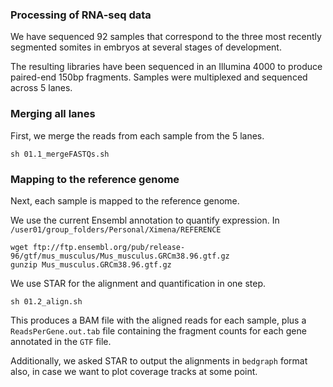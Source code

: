 ### Processing of RNA-seq data

We have sequenced 92 samples that correspond to the three most recently segmented somites in embryos at several stages of development. 

The resulting libraries have been sequenced in an Illumina 4000 to produce paired-end 150bp fragments. Samples were multiplexed and sequenced across 5 lanes.

### Merging all lanes

First, we merge the reads from each sample from the 5 lanes.

```{bash}
sh 01.1_mergeFASTQs.sh
```

### Mapping to the reference genome

Next, each sample is mapped to the reference genome.

We use the current Ensembl annotation to quantify expression.
In `/user01/group_folders/Personal/Ximena/REFERENCE`

```{bash}
wget ftp://ftp.ensembl.org/pub/release-96/gtf/mus_musculus/Mus_musculus.GRCm38.96.gtf.gz
gunzip Mus_musculus.GRCm38.96.gtf.gz 
```

We use STAR for the alignment and quantification in one step.

```{bash}
sh 01.2_align.sh
```

This produces a BAM file with the aligned reads for each sample, plus a `ReadsPerGene.out.tab` file containing the fragment counts for each gene annotated in the `GTF` file.

Additionally, we asked STAR to output the alignments in `bedgraph` format also, in case we want to plot coverage tracks at some point.
